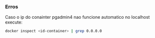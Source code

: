 ### Erros
Caso o ip do conainter pgadmin4 nao funcione automatico no localhost execute:

```bash
docker inspect <id-container> | grep 0.0.0.0
```